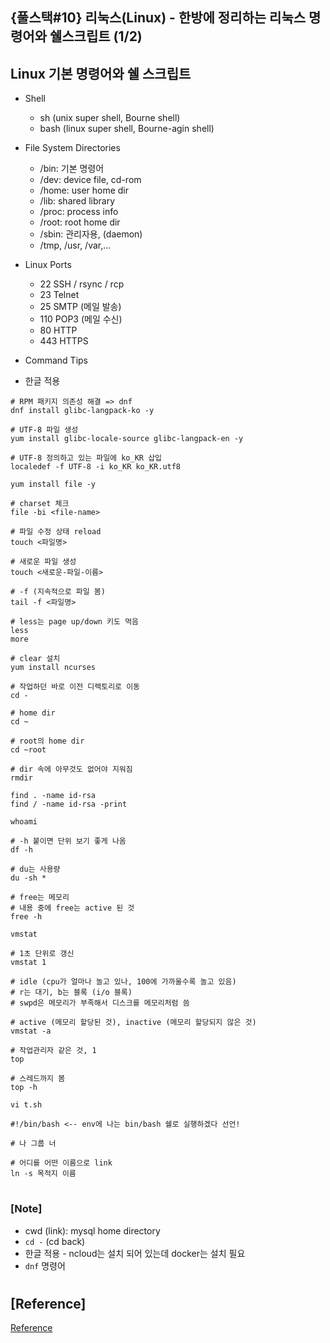 ## {풀스택#10} 리눅스(Linux) - 한방에 정리하는 리눅스 명령어와 쉘스크립트 (1/2)

## **Linux 기본 명령어와 쉘 스크립트**

- Shell
  - sh (unix super shell, Bourne shell)
  - bash (linux super shell, Bourne-agin shell)
- File System Directories

  - /bin: 기본 명령어
  - /dev: device file, cd-rom
  - /home: user home dir
  - /lib: shared library
  - /proc: process info
  - /root: root home dir
  - /sbin: 관리자용, (daemon)
  - /tmp, /usr, /var,...

- Linux Ports

  - 22 SSH / rsync / rcp
  - 23 Telnet
  - 25 SMTP (메일 발송)
  - 110 POP3 (메일 수신)
  - 80 HTTP
  - 443 HTTPS

- Command Tips

- 한글 적용

```
# RPM 패키지 의존성 해결 => dnf
dnf install glibc-langpack-ko -y

# UTF-8 파일 생성
yum install glibc-locale-source glibc-langpack-en -y

# UTF-8 정의하고 있는 파일에 ko_KR 삽입
localedef -f UTF-8 -i ko_KR ko_KR.utf8

yum install file -y

# charset 체크
file -bi <file-name>
```

```
# 파일 수정 상태 reload
touch <파일명>

# 새로운 파일 생성
touch <새로운-파일-이름>

# -f (지속적으로 파일 봄)
tail -f <파일명>

# less는 page up/down 키도 먹음
less
more

# clear 설치
yum install ncurses

# 작업하던 바로 이전 디렉토리로 이동
cd -

# home dir
cd ~

# root의 home dir
cd ~root

# dir 속에 아무것도 없어야 지워짐
rmdir

find . -name id-rsa
find / -name id-rsa -print

whoami

# -h 붙이면 단위 보기 좋게 나옴
df -h

# du는 사용량
du -sh *

# free는 메모리
# 내용 중에 free는 active 된 것
free -h

vmstat

# 1초 단위로 갱신
vmstat 1

# idle (cpu가 얼마나 놀고 있나, 100에 가까울수록 놀고 있음)
# r는 대기, b는 블록 (i/o 블록)
# swpd은 메모리가 부족해서 디스크를 메모리처럼 씀

# active (메모리 할당된 것), inactive (메모리 할당되지 않은 것)
vmstat -a

# 작업관리자 같은 것, 1
top

# 스레드까지 봄
top -h

vi t.sh

#!/bin/bash <-- env에 나는 bin/bash 쉘로 실행하겠다 선언!

# 나 그룹 너

# 어디를 어떤 이름으로 link
ln -s 목적지 이름
```

#

### [Note]

- cwd (link): mysql home directory
- `cd -` (cd back)
- 한글 적용 - ncloud는 설치 되어 있는데 docker는 설치 필요
- `dnf` 명령어

#

## [Reference]

[Reference](https://www.youtube.com/watch?v=ca9e1BDAKsc&list=PLEOnZ6GeucBVj0V5JFQx_6XBbZrrynzMh&index=19)

